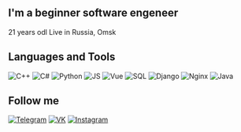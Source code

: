 ## I'm a beginner software engeneer
21 years odl
Live in Russia, Omsk
## Languages and Tools
![C++](https://img.shields.io/badge/-C++-090909?style=for-the-badge&logo=C%2b%2b&logoColor=00599C)
![C#](https://img.shields.io/badge/-C%23-090909?style=for-the-badge&logo=csharp&logoColor=239120)
![Python](https://img.shields.io/badge/-Python-090909?style=for-the-badge&logo=python&logoColor=3776AB)
![JS](https://img.shields.io/badge/-JavaScript-090909?style=for-the-badge&logo=javascript&logoColor=F7DF1E)
![Vue](https://img.shields.io/badge/-Vue-090909?style=for-the-badge&logo=vue.js&logoColor=4FC08D)
![SQL](https://img.shields.io/badge/-Sql-090909?style=for-the-badge&logo=postgresql&logoColor=4169E1)
![Django](https://img.shields.io/badge/-Django-090909?style=for-the-badge&logo=django&logoColor=092E20)
![Nginx](https://img.shields.io/badge/-Nginx-090909?style=for-the-badge&logo=nginx&logoColor=009639)
![Java](https://img.shields.io/badge/-Java-090909?style=for-the-badge&logo=java&logoColor=007396)

## Follow me

[![Telegram](https://img.shields.io/badge/-Telegram-090909?style=for-the-badge&logo=telegram&logoColor=26A5E4)](https://t.me/eevaken)
[![VK](https://img.shields.io/badge/-vk-090909?style=for-the-badge&logo=vk&logoColor=0077FF)](https://vk.com/dan_ivakhin)
[![Instagram](https://img.shields.io/badge/-instagram-090909?style=for-the-badge&logo=instagram&logoColor=E4405F)](https://www.instagram.com/dan_ivakhin)